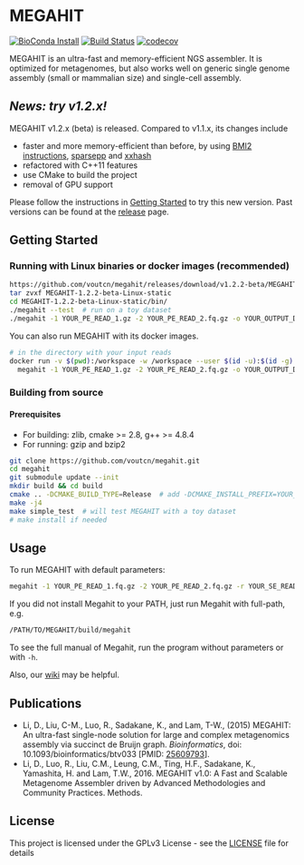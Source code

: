 MEGAHIT
=======

[![BioConda Install](https://img.shields.io/conda/dn/bioconda/megahit.svg?style=flag&label=BioConda%20install)](https://anaconda.org/bioconda/megahit) [![Build Status](https://travis-ci.org/voutcn/megahit.svg?branch=master)](https://travis-ci.org/voutcn/megahit) [![codecov](https://codecov.io/gh/voutcn/megahit/branch/master/graph/badge.svg)](https://codecov.io/gh/voutcn/megahit)

MEGAHIT is an ultra-fast and memory-efficient NGS assembler. It is optimized for metagenomes, but also works well on generic single genome assembly (small or mammalian size) and single-cell assembly.

*News: try v1.2.x!*
------

MEGAHIT v1.2.x (beta) is released. Compared to v1.1.x, its changes include

-   faster and more memory-efficient than before, by using [BMI2 instructions](https://en.wikipedia.org/wiki/Bit_Manipulation_Instruction_Sets), [sparsepp](https://github.com/greg7mdp/sparsepp) and [xxhash](https://github.com/Cyan4973/xxHash)
-   refactored with C++11 features
-   use CMake to build the project
-   removal of GPU support

Please follow the instructions in [Getting Started](#gst) to try this new version.
Past versions can be found at the [release](https://github.com/voutcn/megahit/releases) page.

<a name="gst"></a>Getting Started
---------------

### Running with Linux binaries or docker images (recommended)

``` sh
https://github.com/voutcn/megahit/releases/download/v1.2.2-beta/MEGAHIT-1.2.2-beta-Linux-static.tar.gz
tar zvxf MEGAHIT-1.2.2-beta-Linux-static
cd MEGAHIT-1.2.2-beta-Linux-static/bin/
./megahit --test  # run on a toy dataset
./megahit -1 YOUR_PE_READ_1.gz -2 YOUR_PE_READ_2.fq.gz -o YOUR_OUTPUT_DIR
```

You can also run MEGAHIT with its docker images.

``` sh
# in the directory with your input reads
docker run -v $(pwd):/workspace -w /workspace --user $(id -u):$(id -g) vout/megahit \
  megahit -1 YOUR_PE_READ_1.gz -2 YOUR_PE_READ_2.fq.gz -o YOUR_OUTPUT_DIR
```

### Building from source

#### Prerequisites

-   For building: zlib, cmake &gt;= 2.8, g++ &gt;= 4.8.4
-   For running: gzip and bzip2

``` sh
git clone https://github.com/voutcn/megahit.git
cd megahit
git submodule update --init
mkdir build && cd build
cmake .. -DCMAKE_BUILD_TYPE=Release  # add -DCMAKE_INSTALL_PREFIX=YOUR_PREFIX if needed
make -j4
make simple_test  # will test MEGAHIT with a toy dataset
# make install if needed
```

Usage
-----

To run MEGAHIT with default parameters:

``` sh
megahit -1 YOUR_PE_READ_1.fq.gz -2 YOUR_PE_READ_2.fq.gz -r YOUR_SE_READ.fq.gz -o YOUR_OUTPUT_DIR
```

If you did not install Megahit to your PATH, just run Megahit with full-path, e.g.

``` sh
/PATH/TO/MEGAHIT/build/megahit
```

To see the full manual of Megahit, run the program without parameters or with `-h`.

Also, our [wiki](https://github.com/voutcn/megahit/wiki) may be helpful.

Publications
------------

-   Li, D., Liu, C-M., Luo, R., Sadakane, K., and Lam, T-W., (2015) MEGAHIT: An ultra-fast single-node solution for large and complex metagenomics assembly via succinct de Bruijn graph. *Bioinformatics*, doi: 10.1093/bioinformatics/btv033 \[PMID: [25609793](http://www.ncbi.nlm.nih.gov/pubmed/25609793)\].
-   Li, D., Luo, R., Liu, C.M., Leung, C.M., Ting, H.F., Sadakane, K., Yamashita, H. and Lam, T.W., 2016. MEGAHIT v1.0: A Fast and Scalable Metagenome Assembler driven by Advanced Methodologies and Community Practices. Methods.

License
-------

This project is licensed under the GPLv3 License - see the [LICENSE](LICENSE) file for details
